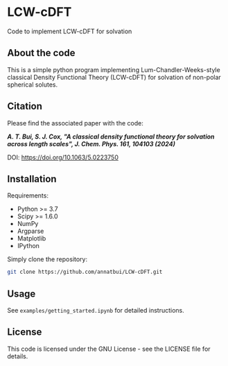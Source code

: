 # LCW-cDFT

Code to implement LCW-cDFT for solvation

## About the code

This is a simple python program implementing Lum-Chandler-Weeks-style classical Density Functional Theory (LCW-cDFT) for solvation of non-polar spherical solutes.

## Citation

Please find the associated paper with the code:

***A. T. Bui, S. J. Cox, "A classical density functional theory for solvation across length scales", J. Chem. Phys. 161, 104103 (2024)***

DOI: https://doi.org/10.1063/5.0223750


## Installation

Requirements:
- Python >= 3.7
- Scipy >= 1.6.0
- NumPy
- Argparse
- Matplotlib
- IPython

Simply clone the repository:
   ```sh
   git clone https://github.com/annatbui/LCW-cDFT.git
   ```

## Usage

See `examples/getting_started.ipynb` for detailed instructions. 


## License

This code is licensed under the GNU License - see the LICENSE file for details.
